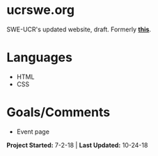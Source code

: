 # ucrswe.org
SWE-UCR's updated website, draft. Formerly **[this](http://ucrswe.weebly.com/)**.

# Languages
- HTML
- CSS

# Goals/Comments
- Event page

**Project Started:** 7-2-18 | **Last Updated:** 10-24-18
